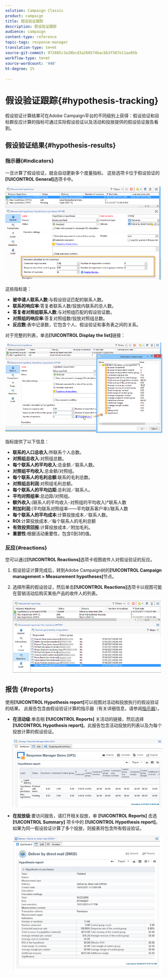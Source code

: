 ```yaml
---
solution: Campaign Classic
product: campaign
title: 假设验证跟踪
description: 假设验证跟踪
audience: campaign
content-type: reference
topic-tags: response-manager
translation-type: tm+mt
source-git-commit: 972885c3a38bcd3a260574bacbb3f507e11ae05b
workflow-type: tm+mt
source-wordcount: '448'
ht-degree: 1%

---
```



# 假设验证跟踪{#hypothesis-tracking}

假设验证计算结果可在Adobe Campaign平台的不同级别上获得：假设验证和目标群反应计算的指标可通过实际假设验证以及活动和投放提供的假设验证报告看到。

## 假设验证结果{#hypothesis-results}

### 指示器{#indicators}

一旦计算了假设验证，就会自动更新多个度量指标。 这些选项卡位于假设验证的&#x200B;**[!UICONTROL General]**&#x200B;选项卡中。

![](assets/response_hypothesis_delivery_example_010.png)

这些指标是：

* **被申请人联系人数**:与假设验证匹配的联系人数。
* **联系的响应率**:答复者联系人数/投放内联系的总人数。
* **答复者对照组联系人数**:与对照组匹配的假设验证数。
* **对照组的响应率**:答复对照组数/投放对照组总数。
* **反应数**:表中记录数，它包含个人、假设验证和事务表之间的关系。

对于完整的列表，单击&#x200B;**[!UICONTROL Display the list]**&#x200B;链接：

![](assets/response_hypothesis_indicators_002.png)

指标提供了以下信息：

* **联系的人口总收入**:所联系个人总数。
* **对照组总收入**:对照组总数。
* **每个联系人的平均收入**:总金额／联系人数。
* **对照组平均收入**:总金额/对照组。
* **每个联系人的毛利总额**:联系的毛利总数。
* **对照组总利润**:对照组毛利总额。
* **每个联系人的平均边距**:总利润／联系人。
* **平均对照组率**:总边距/对照组。
* **额外收入**:(联系人的平均收入-对照组的平均收入)*联系人数
* **附加利润**:(平均联系对照组率——平均联系客户率)/联系人数
* **每个联系人的平均成本**:计算投放成本／联系人数。
* **ROI**:计算投放成本／每个联系人的毛利总额
* **有效投资回报**:计算投放成本／附加毛利。
* **重要性**:根据活动重要性，包含0到3的值。

### 反应{#reactions}

您可以通过&#x200B;**[!UICONTROL Reactions]**&#x200B;选项卡视图收件人对假设验证的反应。

1. 假设验证计算完成后，转到Adobe Campaign树的&#x200B;**[!UICONTROL Campaign management > Measurement hypotheses]**&#x200B;节点。
1. 选择所需的假设验证，然后单击&#x200B;**[!UICONTROL Reactions]**&#x200B;选项卡以视图可能在营销活动后购买某些产品的收件人的列表。

   ![](assets/response_hypothesis_reactions_001.png)

## 报告 {#reports}

使用&#x200B;**[!UICONTROL Hypothesis report]**&#x200B;可以视图对活动和投放执行的假设验证的结果。 此报告包含由假设验证计算的指示器（有关详细信息，请参阅[指示器](#indicators)）。

* **在活动级**:单击相 **[!UICONTROL Reports]** 关活动的链接，然后选择 **[!UICONTROL Hypothesis report]**。此报告包含活动投放的列表以及为每个投放计算的假设验证。

   ![](assets/response_hypothesis_campaign_report_001.png)

* **在投放级**:要访问报告，请打开相关投放，单 **[!UICONTROL Reports]** 击选 **[!UICONTROL Summary]** 项卡中的 **[!UICONTROL Hypothesis report]**。如果为同一假设验证计算了多个投放，则报表将包含所有假设验证。

   ![](assets/response_hypothesis_delivery_report_001.png)
